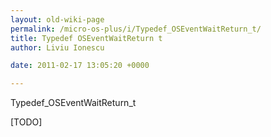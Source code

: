 ```yaml
---
layout: old-wiki-page
permalink: /micro-os-plus/i/Typedef_OSEventWaitReturn_t/
title: Typedef OSEventWaitReturn t
author: Liviu Ionescu

date: 2011-02-17 13:05:20 +0000

---
```


Typedef_OSEventWaitReturn_t

[TODO]
